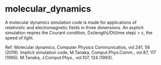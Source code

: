 # molecular_dynamics
A molecular dynamics simulation code is made for applications 
of relativistic and electromagnetic fields in three dimensions. 
An explicit simulation reqires the Courant condition, 
Dx(length)/Dt(time step) > c, the speed of light.  

Ref: Molecular dynamics, Computer Physics Communicatios, vol.241, 56 (2019).
     Implicit simulation code, M.Tanaka, Comput.Phys.Comm., vol.87, 117 (1995).
     M.Tanaka, J.Comput.Phys., vol.107, 124 (1993).  
     

